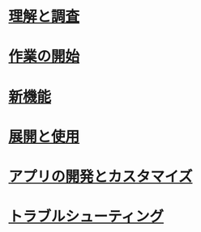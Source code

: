 # [理解と調査](/intune/understand-explore/introduction-to-microsoft-intune)
# [作業の開始](/intune/get-started/what-to-know-before-you-start-microsoft-intune)
# [新機能](/intune/whats-new/whats-new-in-microsoft-intune)
<!-- # [Plan and Design](/intune/plan-design/ways-to-do-enterprise-mobility) -->
# [展開と使用](/intune/deploy-use/overview-of-device-and-app-lifecycles-in-microsoft-intune)
# [アプリの開発とカスタマイズ](/intune/develop/intune-app-sdk)
# [トラブルシューティング](/intune/troubleshoot/general-troubleshooting-tips-for-microsoft-intune)


<!--HONumber=Sep16_HO5-->



